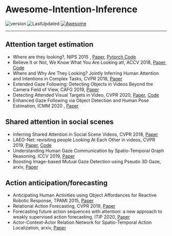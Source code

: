 # Awesome-Intention-Inference
![version](https://img.shields.io/badge/version-0.0.1-ff69b4.svg) ![LastUpdated](https://img.shields.io/badge/LastUpdated-2021.01.28-lightgrey.svg) [![Awesome](https://awesome.re/badge.svg)](https://awesome.re)
___
## Attention target estimation
- Where are they looking?, NIPS 2015 , [Paper](https://dspace.mit.edu/bitstream/handle/1721.1/106078/965198467-MIT.pdf?sequence=1&isAllowed=y), [Pytorch Code](https://github.com/rohitgajawada/Where-are-they-looking-PyTorch)
- Believe It or Not, We Know What You Are Looking at!, ACCV 2018, [Paper](https://arxiv.org/pdf/1907.02364), [Code](https://github.com/svip-lab/GazeFollowing?)
- Where and Why Are They Looking? Jointly Inferring Human Attention and Intentions in Complex Tasks, CVPR 2018, [Paper](http://openaccess.thecvf.com/content_cvpr_2018/papers/Wei_Where_and_Why_CVPR_2018_paper.pdf)
- Extended Gaze Following: Detecting Objects in Videos Beyond the Camera Field of View, CAFG 2019, [Paper](https://arxiv.org/pdf/1902.10953)
- Detecting Attended Visual Targets in Video, CVPR 2020, [Paper](http://openaccess.thecvf.com/content_CVPR_2020/papers/Chong_Detecting_Attended_Visual_Targets_in_Video_CVPR_2020_paper.pdf), [Code](https://github.com/ejcgt/attention-target-detection?)
- Enhanced Gaze Following via Object Detection and Human Pose Estimation, ICMM 2020 , [Paper](https://www.researchgate.net/profile/Jian_Guan36/publication/336021543_Enhanced_Gaze_Following_via_Object_Detection_and_Human_Pose_Estimation/links/5d8b338c299bf10cff0b6fc7/Enhanced-Gaze-Following-via-Object-Detection-and-Human-Pose-Estimation.pdf)


## Shared attention in social scenes
- Inferring Shared Attention in Social Scene Videos, CVPR 2018, [Paper](http://openaccess.thecvf.com/content_cvpr_2018/papers/Fan_Inferring_Shared_Attention_CVPR_2018_paper.pdf)
- LAEO-Net: revisiting people Looking At Each Other in videos, CVPR 2019, [Paper](https://openaccess.thecvf.com/content_CVPR_2019/papers/Marin-Jimenez_LAEO-Net_Revisiting_People_Looking_at_Each_Other_in_Videos_CVPR_2019_paper.pdf), [Code](https://github.com/AVAuco/laeonet)
- Understanding Human Gaze Communication by Spatio-Temporal Graph Reasoning, ICCV 2019, [Paper](https://openaccess.thecvf.com/content_ICCV_2019/papers/Fan_Understanding_Human_Gaze_Communication_by_Spatio-Temporal_Graph_Reasoning_ICCV_2019_paper.pdf)
- Boosting Image-based Mutual Gaze Detection using Pseudo 3D Gaze, arxiv, [Paper](https://arxiv.org/pdf/2010.07811)

## Action anticipation/forecasting
- Anticipating Human Activities using Object Affordances for Reactive Robotic Response, TPAMI 2015, [Paper](http://ai.stanford.edu/~asaxena/papers/anticipation_RSS_2013.pdf)
- Relational Action Forecasting, CVPR 2019, [Paper](http://openaccess.thecvf.com/content_CVPR_2019/papers/Sun_Relational_Action_Forecasting_CVPR_2019_paper.pdf)
- Forecasting future action sequences with attention: a new approach to weakly supervised action forecasting, ITIP 2020, [Paper](https://arxiv.org/pdf/1912.04608)
- Actor-Context-Actor Relation Network for Spatio-Temporal Action Localization, arxiv, [Paper](https://research.google.com/ava/2020/MMlab_ACAR_AVA_Kinetics_report.pdf)